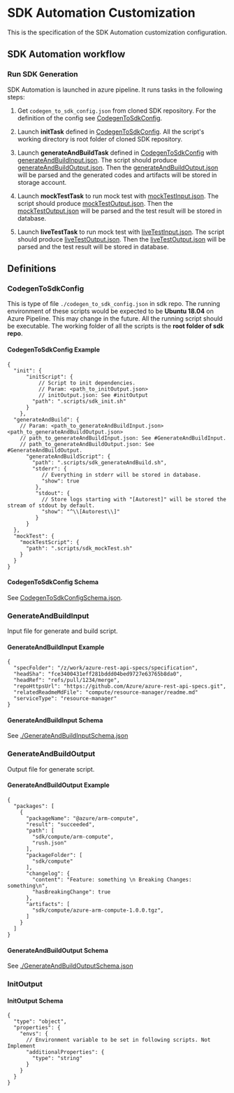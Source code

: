# SDK Automation Customization

This is the specification of the SDK Automation customization configuration.

## SDK Automation workflow

### Run SDK Generation

SDK Automation is launched in azure pipeline. It runs tasks in the following steps:

1. Get `codegen_to_sdk_config.json` from cloned SDK repository. For the definition of the config see [CodegenToSdkConfig](#codegentosdkconfig).

2. Launch __initTask__ defined in [CodegenToSdkConfig](#codegentosdkconfig). All the script's working directory is root folder of cloned SDK repository.

3. Launch __generateAndBuildTask__ defined in [CodegenToSdkConfig](#codegentosdkconfig) with [generateAndBuildInput.json](#generateandbuildinput). The script should produce [generateAndBuildOutput.json](#generateandbuildoutput). Then the [generateAndBuildOutput.json](#generateandbuildoutput) will be parsed and the generated codes and artifacts will be stored in storage account.

4. Launch __mockTestTask__ to run mock test with [mockTestInput.json](#mocktestinput). The script should produce [mockTestOutput.json](#mocktestoutput). Then the [mockTestOutput.json](#mocktestoutput) will be parsed and the test result will be stored in database.

5. Launch __liveTestTask__ to run mock test with [liveTestInput.json](#livetestinput). The script should produce [liveTestOutput.json](#livetestoutput). Then the [liveTestOutput.json](#livetestoutput) will be parsed and the test result will be stored in database.


## Definitions

### CodegenToSdkConfig
This is type of file `./codegen_to_sdk_config.json` in sdk repo.
The running environment of these scripts would be expected to be __Ubuntu 18.04__ on Azure Pipeline. This may change in the future. All the running script should be executable.
The working folder of all the scripts is the __root folder of sdk repo__.

#### CodegenToSdkConfig Example
``` jsonc
{
  "init": {
      "initScript": {
          // Script to init dependencies.
          // Param: <path_to_initOutput.json>
          // initOutput.json: See #initOutput
        "path": ".scripts/sdk_init.sh"
      }
    },
  "generateAndBuild": {
    // Param: <path_to_generateAndBuildInput.json> <path_to_generateAndBuildOutput.json>
    // path_to_generateAndBuildInput.json: See #GenerateAndBuildInput.
    // path_to_generateAndBuildOutput.json: See #GenerateAndBuildOutput.
      "generateAndBuildScript": {
        "path": ".scripts/sdk_generateAndBuild.sh",
        "stderr": {
           // Everything in stderr will be stored in database.
           "show": true
         },
         "stdout": {
           // Store logs starting with "[Autorest]" will be stored the stream of stdout by default.
           "show": "^\\[Autorest\\]"
         }
      }
  },
  "mockTest": {
    "mockTestScript": {
      "path": ".scripts/sdk_mockTest.sh"
    }
  }
}

```

#### CodegenToSdkConfig Schema
See [CodegenToSdkConfigSchema.json](schema/CodegenToSdkConfigSchema.json).

### GenerateAndBuildInput

Input file for generate and build script.

#### GenerateAndBuildInput Example

```jsonc
{
  "specFolder": "/z/work/azure-rest-api-specs/specification",
  "headSha": "fce3400431eff281bddd04bed9727e63765b8da0",
  "headRef": "refs/pull/1234/merge",
  "repoHttpsUrl": "https://github.com/Azure/azure-rest-api-specs.git",
  "relatedReadmeMdFile": "compute/resource-manager/readme.md"
  "serviceType": "resource-manager"
}
```

#### GenerateAndBuildInput Schema

See [./GenerateAndBuildInputSchema.json](schema/GenerateAndBuildInputSchema.json)

### GenerateAndBuildOutput

Output file for generate script.

#### GenerateAndBuildOutput Example

```jsonc
{
  "packages": [
    {
      "packageName": "@azure/arm-compute",
      "result": "succeeded",
      "path": [
        "sdk/compute/arm-compute",
        "rush.json"
      ],
      "packageFolder": [
        "sdk/compute"
      ],
      "changelog": {
        "content": "Feature: something \n Breaking Changes: something\n",
        "hasBreakingChange": true
      },
      "artifacts": [
        "sdk/compute/azure-arm-compute-1.0.0.tgz",
      ]
    }
  ]
}
```

#### GenerateAndBuildOutput Schema

See [./GenerateAndBuildOutputSchema.json](schema/GenerateAndBuildOutputSchema.json)

### InitOutput

#### InitOutput Schema

```jsonc
{
  "type": "object",
  "properties": {
    "envs": {
      // Environment variable to be set in following scripts. Not Implement
      "additionalProperties": {
        "type": "string"
      }
    }
  }
}
```
